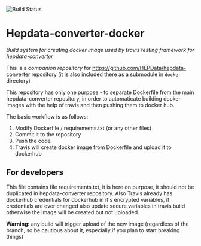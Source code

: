 
![Build Status](https://travis-ci.org/HEPData/hepdata-converter-docker.svg?branch=master)

# Hepdata-converter-docker

*Build system for creating docker image used by travis testing framework for hepdata-converter*

This is a *companion repository* for https://github.com/HEPData/hepdata-converter repository
(it is also included there as a submodule in ```docker``` directory)

This repository has only one purpose - to separate Dockerfile from the main hepdata-converter
repository, in order to automaticate building docker images with the help of travis and then
pushing them to docker hub.

The basic workflow is as follows:

1. Modify Dockerfile / requirements.txt (or any other files)
2. Commit it to the repository
3. Push the code
4. Travis will create docker image from Dockerfile and upload it to dockerhub

## For developers

This file contains file requirements.txt, it is here on purpose, it should not be duplicated
in hepdata-converter repository. Also Travis already has dockerhub credentials for
dockerhub in it's encrypted variables, if credentials are ever changed also update secure
variables in travis build otherwise the image will be created but not uploaded.

**Warning:** any build will trigger upload of the new image (regardless of the branch,
  so be cautious about it, especially if you plan to start breaking things)
